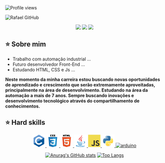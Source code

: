![Profile views](https://gpvc.arturio.dev/rafaeldutradesena)

![Rafael GitHub](https://github.com/rafaeldutradesena/rafaeldutradesena/assets/128555499/f1ab46f9-809a-404e-b027-89a295b86069)

<div align="center"> 
   <a href="https://instagram.com/rafael_dsena?igshid=ZGUzMzM3NWJiOQ==" target="_blank"><img src="https://img.shields.io/badge/-Instagram-%23E4405F?style=for-the-badge&logo=instagram&logoColor=white" target="_blank"></a>
   <a href = https://accounts.google.com/AccountChooser/identifier?service=mail&continue=https%3A%2F%2Fmail.google.com%2Fmail%2F&flowName=GlifWebSignIn&flowEntry=AccountChooser><img src="https://img.shields.io/badge/-rafaeldutrasena@gmaiil.com-%23333?style=for-the-badge&logo=gmail&logoColor=white" target="_blank"></a>
   <a href="https://www.linkedin.com/in/rafael-dutra-de-sena-0400931b3" target="_blank"><img src="https://img.shields.io/badge/-LinkedIn-%230077B5?style=for-the-badge&logo=linkedin&logoColor=white" target="_blank"></a> 
</div>

## ⭐ Sobre mim
 
- Trabalho com automação industrial ...
- Futuro desenvolvedor Front-End ...
- Estudando HTML, CSS e Js ...
 
<b>Neste momento da minha carreira estou buscando novas oportunidades de
aprendizado e crescimento que serão extremamente aproveitadas, principalmente
na área de desenvolvimento. Estudando na área da automação a mais de 7 anos. Sempre buscando
inovações e desenvolvimento tecnológico através do compartilhamento de
conhecimentos.
</b>
 
 ## ⭐ Hard skills
 
<div align="center"> 
   <a href="https://www.cprogramming.com/" target="_blank" rel="noreferrer"> <img src="https://raw.githubusercontent.com/devicons/devicon/master/icons/c/c-original.svg" alt="c" width="40" height="40"/> </a> 
   <a href="https://www.w3schools.com/css/" target="_blank" rel="noreferrer"> <img src="https://raw.githubusercontent.com/devicons/devicon/master/icons/css3/css3-original-wordmark.svg" alt="css3" width="40" height="40"/</a>    <a href="https://www.w3.org/html/" target="_blank" rel="noreferrer"> <img src="https://raw.githubusercontent.com/devicons/devicon/master/icons/html5/html5-original-wordmark.svg" alt="html5" width="40" height="40"/> </a>    <a href="https://www.java.com" target="_blank" rel="noreferrer"> <img src="https://raw.githubusercontent.com/devicons/devicon/master/icons/java/java-original.svg" alt="java" width="40" height="40"/> </a> 
   <a href="https://developer.mozilla.org/en-US/docs/Web/JavaScript" target="_blank" rel="noreferrer"> <img src="https://raw.githubusercontent.com/devicons/devicon/master/icons/javascript/javascript-original.svg" alt="javascript" width="40" height="40"/> </a> 
   <a href="https://www.python.org" target="_blank" rel="noreferrer"> <img src="https://raw.githubusercontent.com/devicons/devicon/master/icons/python/python-original.svg" alt="python" width="40" height="40"/> </a>
   <a href="https://www.arduino.cc/" target="_blank" rel="noreferrer"> <img src="https://cdn.worldvectorlogo.com/logos/arduino-1.svg" alt="arduino" width="40" height="40"/> </a> <a
</div>
 
   [![Anurag's GitHub stats](https://github-readme-stats.vercel.app/api?username=rafaeldutradesena&theme=radical)](https://github.com/anuraghazra/github-readme-stats)
   [![Top Langs](https://github-readme-stats.vercel.app/api/top-langs/?username=rafaeldutradesena&theme=radical)](https://github.com/anuraghazra/github-readme-stats)


